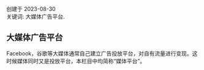 创建于 2023-08-30<br>
关键词: 大媒体广告平台.

## 大媒体广告平台

Facebook，谷歌等大媒体通常自己建立广告投放平台，对自有流量进行变现。这时候媒体同时又是投放平台，本栏目中均简称“媒体平台”。